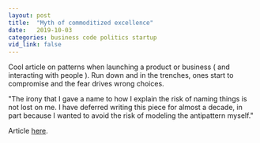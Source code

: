 ```yaml
---
layout: post
title:  "Myth of commoditized excellence"
date:   2019-10-03
categories: business code politics startup
vid_link: false
---
```


Cool article on patterns when launching a product or business ( and interacting with people ).  Run down and in the trenches, ones start to compromise and the fear drives wrong choices.

"The irony that I gave a name to how I explain the risk of naming things is not lost on me. I have deferred writing this piece for almost a decade, in part because I wanted to avoid the risk of modeling the antipattern myself."

Article [here].

[here]: //barryhawkins.com/blog/posts/the-myth-of-commoditized-excellence/
